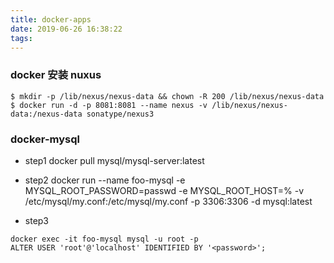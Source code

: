 ```yaml
---
title: docker-apps
date: 2019-06-26 16:38:22
tags:
---
```


### docker 安装 nuxus

```
$ mkdir -p /lib/nexus/nexus-data && chown -R 200 /lib/nexus/nexus-data
$ docker run -d -p 8081:8081 --name nexus -v /lib/nexus/nexus-data:/nexus-data sonatype/nexus3
```

### docker-mysql

- step1
docker pull mysql/mysql-server:latest
- step2
docker run --name foo-mysql -e MYSQL_ROOT_PASSWORD=passwd -e MYSQL_ROOT_HOST=% -v /etc/mysql/my.conf:/etc/mysql/my.conf -p 3306:3306 -d mysql:latest

- step3
```
docker exec -it foo-mysql mysql -u root -p 
ALTER USER 'root'@'localhost' IDENTIFIED BY '<password>';
```